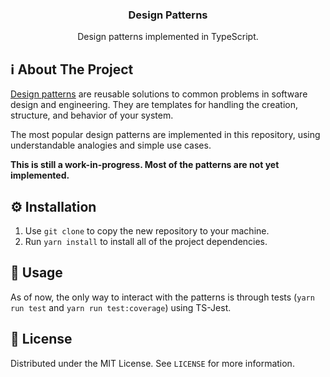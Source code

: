 <p align="center">
  <h3 align="center">Design Patterns</h3>

  <p align="center">
    Design patterns implemented in TypeScript.
  </p>
</p>

## ℹ️ About The Project

[Design patterns](https://refactoring.guru/design-patterns/) are reusable solutions to common problems in software design and engineering. They are templates for handling the creation, structure, and behavior of your system.

The most popular design patterns are implemented in this repository, using understandable analogies and simple use cases.

**This is still a work-in-progress. Most of the patterns are not yet implemented.**

## ⚙️ Installation

1. Use `git clone` to copy the new repository to your machine.
2. Run `yarn install` to install all of the project dependencies.

## 🧰 Usage

As of now, the only way to interact with the patterns is through tests (`yarn run test` and `yarn run test:coverage`) using TS-Jest.

## 📜 License

Distributed under the MIT License. See `LICENSE` for more information.
